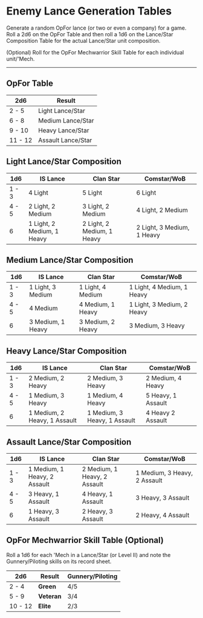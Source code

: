 # Enemy Lance Generation Tables

Generate a random OpFor lance (or two or even a company) for a game. Roll a 2d6 
on the OpFor Table and then roll a 1d6 on the Lance/Star Composition Table for 
the actual Lance/Star unit composition. 

(Optional) Roll for the OpFor Mechwarrior Skill Table for each individual unit/'Mech.

---

## OpFor Table

2d6 | Result
--- | ------
2 - 5 | Light Lance/Star
6 - 8 | Medium Lance/Star
9 - 10 | Heavy Lance/Star
11 - 12 | Assault Lance/Star

## Light Lance/Star Composition

1d6 | IS Lance | Clan Star | Comstar/WoB
--- | -------- | --------- | -----------
1 - 3 | 4 Light | 5 Light | 6 Light
4 - 5 | 2 Light, 2 Medium | 3 Light, 2 Medium | 4 Light, 2 Medium
6 | 1 Light, 2 Medium, 1 Heavy | 2 Light, 2 Medium, 1 Heavy | 2 Light, 3 Medium, 1 Heavy

## Medium Lance/Star Composition

1d6 | IS Lance | Clan Star | Comstar/WoB
--- | -------- | --------- | -----------
1 - 3 | 1 Light, 3 Medium | 1 Light, 4 Medium | 1 Light, 4 Medium, 1 Heavy
4 - 5 | 4 Medium | 4 Medium, 1 Heavy | 1 Light, 3 Medium, 2 Heavy
6 | 3 Medium, 1 Heavy | 3 Medium, 2 Heavy | 3 Medium, 3 Heavy

## Heavy Lance/Star Composition

1d6 | IS Lance | Clan Star | Comstar/WoB
--- | -------- | --------- | -----------
1 - 3 | 2 Medium, 2 Heavy | 2 Medium, 3 Heavy | 2 Medium, 4 Heavy
4 - 5 | 1 Medium, 3 Heavy | 1 Medium, 4 Heavy | 5 Heavy, 1 Assault
6 | 1 Medium, 2 Heavy, 1 Assault | 1 Medium, 3 Heavy, 1 Assault | 4 Heavy 2 Assault

## Assault Lance/Star Composition

1d6 | IS Lance | Clan Star | Comstar/WoB
--- | -------- | --------- | -----------
1 - 3 | 1 Medium, 1 Heavy, 2 Assault | 2 Medium, 1 Heavy, 2 Assault | 1 Medium, 3 Heavy, 2 Assault
4 - 5 | 3 Heavy, 1 Assault | 4 Heavy, 1 Assault | 3 Heavy, 3 Assault 
6 | 1 Heavy, 3 Assault | 2 Heavy, 3 Assault | 2 Heavy, 4 Assault


## OpFor Mechwarrior Skill Table (Optional)

Roll a 1d6 for each 'Mech in a Lance/Star (or Level II) and note the Gunnery/Piloting skills on its record sheet.

2d6 | Result | Gunnery/Piloting
--- | ------ | ----------------
2 - 4 | **Green** | 4/5 
5 - 9 | **Veteran** | 3/4 
10 - 12 | **Elite** | 2/3
  